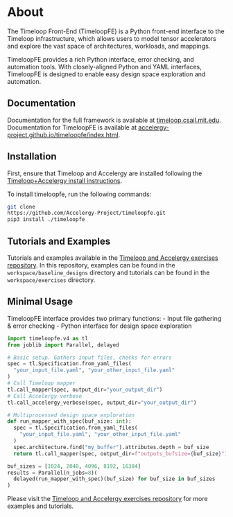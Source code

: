 # About
The Timeloop Front-End (TimeloopFE) is a Python front-end interface to the
Timeloop infrastructure, which allows users to model tensor accelerators and
explore the vast space of architectures, workloads, and mappings.

TimeloopFE provides a rich Python interface, error checking, and automation
tools. With closely-aligned Python and YAML interfaces, TimeloopFE is designed
to enable easy design space exploration and automation.

## Documentation
Documentation for the full framework is available at
[timeloop.csail.mit.edu](https://timeloop.csail.mit.edu). Documentation for TimeloopFE
is available at
[accelergy-project.github.io/timeloopfe/index.html](https://accelergy-project.github.io/timeloopfe/index.html).

## Installation
First, ensure that Timeloop and Accelergy are installed following the
[Timeloop+Accelergy install instructions](https://timeloop.csail.mit.edu/installation).

To install timeloopfe, run the following commands: 
```bash 
git clone
https://github.com/Accelergy-Project/timeloopfe.git 
pip3 install ./timeloopfe
```

## Tutorials and Examples
Tutorials and examples available in the [Timeloop and Accelergy exercises
repository](https://github.com/Accelergy-Project/timeloop-accelergy-exercises.git).
In this repository, examples can be found in the `workspace/baseline_designs`
directory and tutorials can be found in the `workspace/exercises` directory.

## Minimal Usage
TimeloopFE interface provides two primary functions: - Input file gathering &
error checking - Python interface for design space exploration
```python 
import timeloopfe.v4 as tl
from joblib import Parallel, delayed

# Basic setup. Gathers input files, checks for errors
spec = tl.Specification.from_yaml_files(
  "your_input_file.yaml", "your_other_input_file.yaml"
)
# Call Timeloop mapper
tl.call_mapper(spec, output_dir="your_output_dir")
# Call Accelergy verbose
tl.call_accelergy_verbose(spec, output_dir="your_output_dir")

# Multiprocessed design space exploration
def run_mapper_with_spec(buf_size: int):
  spec = tl.Specification.from_yaml_files(
    "your_input_file.yaml", "your_other_input_file.yaml"
  )
  spec.architecture.find("my_buffer").attributes.depth = buf_size
  return tl.call_mapper(spec, output_dir=f"outputs_bufsize={buf_size}")

buf_sizes = [1024, 2048, 4096, 8192, 16384]
results = Parallel(n_jobs=8)(
  delayed(run_mapper_with_spec)(buf_size) for buf_size in buf_sizes
)
```

Please visit the [Timeloop and Accelergy exercises
repository](https://github.com/Accelergy-Project/timeloop-accelergy-exercises.git)
for more examples and tutorials.
